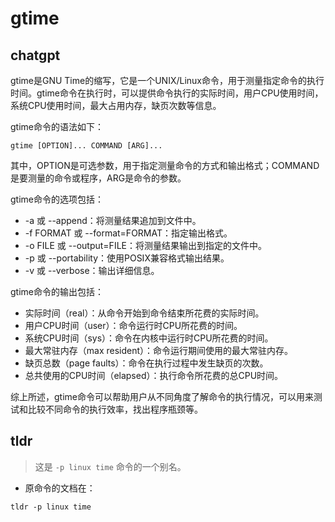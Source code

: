 # gtime 
## chatgpt 
gtime是GNU Time的缩写，它是一个UNIX/Linux命令，用于测量指定命令的执行时间。gtime命令在执行时，可以提供命令执行的实际时间，用户CPU使用时间，系统CPU使用时间，最大占用内存，缺页次数等信息。

gtime命令的语法如下：

```
gtime [OPTION]... COMMAND [ARG]...
```

其中，OPTION是可选参数，用于指定测量命令的方式和输出格式；COMMAND是要测量的命令或程序，ARG是命令的参数。

gtime命令的选项包括：

- -a 或 --append：将测量结果追加到文件中。
- -f FORMAT 或 --format=FORMAT：指定输出格式。
- -o FILE 或 --output=FILE：将测量结果输出到指定的文件中。
- -p 或 --portability：使用POSIX兼容格式输出结果。
- -v 或 --verbose：输出详细信息。

gtime命令的输出包括：

- 实际时间（real）：从命令开始到命令结束所花费的实际时间。
- 用户CPU时间（user）：命令运行时CPU所花费的时间。
- 系统CPU时间（sys）：命令在内核中运行时CPU所花费的时间。
- 最大常驻内存（max resident）：命令运行期间使用的最大常驻内存。
- 缺页总数（page faults）：命令在执行过程中发生缺页的次数。
- 总共使用的CPU时间（elapsed）：执行命令所花费的总CPU时间。

综上所述，gtime命令可以帮助用户从不同角度了解命令的执行情况，可以用来测试和比较不同命令的执行效率，找出程序瓶颈等。 

## tldr 
 
> 这是 `-p linux time` 命令的一个别名。

- 原命令的文档在：

`tldr -p linux time`
